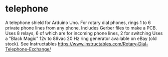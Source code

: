 # telephone
A telephone shield for Arduino Uno. For rotary dial phones, rings 1 to 6 private phone lines from any phone.
Includes Gerber files to make a PCB. Uses 8 relays, 6 of which are for incoming phone lines, 2 for switching
Uses a "Black Magic" 12v to 86vac 20 Hz ring generator available on eBay (old stock). See Instructables 
https://www.instructables.com/Rotary-Dial-Telephone-Exchange/
